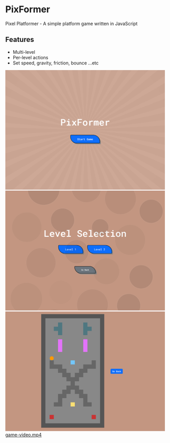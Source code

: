 
# PixFormer

Pixel Platformer - A simple platform game written in JavaScript

## Features
- Multi-level
- Per-level actions
- Set speed, gravity, friction, bounce ...etc

[<img src="imgs/img.png" width="500"/>](imgs/img.png)
[<img src="imgs/level-selection.png" width="500"/>](imgs/img.png)
[<img src="imgs/game.png" width="500"/>](imgs/img.png)
[game-video.mp4](imgs%2Fgame-video.mp4)
